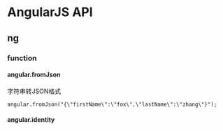 # AngularJS API

## ng

### function

#### angular.fromJson

字符串转JSON格式

	angular.fromJson("{\"firstName\":\"fox\",\"lastName\":\"zhang\"}");

#### angular.identity







